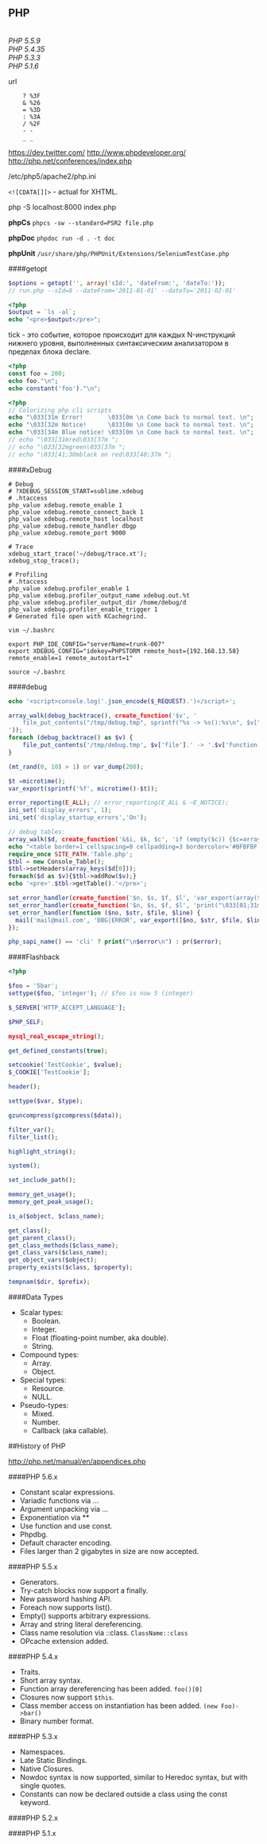 PHP
-
<br>*PHP 5.5.9*
<br>*PHP 5.4.35*
<br>*PHP 5.3.3*
<br>*PHP 5.1.6*

url
````
    ? %3F
    & %26
    = %3D
    : %3A
    / %2F
    - -
    _ _
````

https://dev.twitter.com/
http://www.phpdeveloper.org/
http://php.net/conferences/index.php

/etc/php5/apache2/php.ini

`<![CDATA[]]>` - actual for XHTML.

php -S localhost:8000 index.php

**phpCs** `phpcs -sw --standard=PSR2 file.php`

**phpDoc** `phpdoc run -d . -t doc`

**phpUnit** `/usr/share/php/PHPUnit/Extensions/SeleniumTestCase.php`

####getopt
````php
$options = getopt('', array('sId:', 'dateFrom:', 'dateTo:'));
// run.php --sId=8 --dateFrom='2011-01-01' --dateTo='2011-02-01'
````

````php
<?php
$output = `ls -al`;
echo "<pre>$output</pre>";
````
tick - это событие, которое происходит для каждых N-инструкций нижнего уровня, выполненных синтаксическим анализатором в пределах блока declare.
````php
<?php
const foo = 200;
echo foo."\n";
echo constant('foo')."\n";
````
````php
<?php
// Colorizing php cli scripts
echo "\033[31m Error!       \033[0m \n Come back to normal text. \n";
echo "\033[32m Notice!      \033[0m \n Come back to normal text. \n";
echo "\033[34m Blue notice! \033[0m \n Come back to normal text. \n";
// echo "\033[31mred\033[37m ";
// echo "\033[32mgreen\033[37m ";
// echo "\033[41;30mblack on red\033[40;37m ";
````

####xDebug
````
# Debug
# ?XDEBUG_SESSION_START=sublime.xdebug
# .htaccess
php_value xdebug.remote_enable 1
php_value xdebug.remote_connect_back 1
php_value xdebug.remote_host localhost
php_value xdebug.remote_handler dbgp
php_value xdebug.remote_port 9000

# Trace
xdebug_start_trace('~/debug/trace.xt');
xdebug_stop_trace();

# Profiling
# .htaccess
php_value xdebug.profiler_enable 1
php_value xdebug.profiler_output_name xdebug.out.%t
php_value xdebug.profiler_output_dir /home/debug/d
php_value xdebug.profiler_enable_trigger 1
# Generated file open with KCachegrind.
````
````
vim ~/.bashrc

export PHP_IDE_CONFIG="serverName=trunk-007" 
export XDEBUG_CONFIG="idekey=PHPSTORM remote_host={192.168.13.58} remote_enable=1 remote_autostart=1" 

source ~/.bashrc
````

####debug
````php
echo '<script>console.log('.json_encode($_REQUEST).')</script>';

array_walk(debug_backtrace(), create_function('$v', '
    file_put_contents("/tmp/debug.tmp", sprintf("%s -> %s():%s\n", $v["file"], $v["function"], $v["line"]), FILE_APPEND); /// tail -f /tmp/debug.tmp
'));
foreach (debug_backtrace() as $v) {
    file_put_contents('/tmp/debug.tmp', $v['file'].' -> '.$v['function'].'():'.$v['line']."\n", FILE_APPEND); /// tail -f /tmp/debug.tmp
}

(mt_rand(0, 10) > 1) or var_dump(200);

$t =microtime();
var_export(sprintf('%f', microtime()-$t));

error_reporting(E_ALL); // error_reporting(E_ALL & ~E_NOTICE);
ini_set('display_errors', 1);
ini_set('display_startup_errors','On');

// debug tables:
array_walk($d, create_function('&$i, $k, $c', 'if (empty($c)) {$c=array_keys($i);} $i="<tr><td>".implode("</td><td>",$i)."</td></tr>";'), &$c);
echo "<table border=1 cellspacing=0 cellpadding=3 bordercolor='#BFBFBF'><tr bgcolor='#ADD8E6' align=center><td>".implode("</td><td>",$c)."</td></tr>".implode("",$d)."</table>";
require_once SITE_PATH.'Table.php';
$tbl = new Console_Table();
$tbl->setHeaders(array_keys($d[0]));
foreach($d as $v){$tbl->addRow($v);}
echo '<pre>'.$tbl->getTable().'</pre>';

set_error_handler(create_function('$n, $s, $f, $l', 'var_export(array($n, $s, $f, $l));'));
set_error_handler(create_function('$n, $s, $f, $l', 'print("\033[01;31m ".$s." \033[0m \n");'));
set_error_handler(function ($no, $str, $file, $line) {
  mail('mail@mail.com', 'DBG|ERROR', var_export([$no, $str, $file, $line], 1));
});

php_sapi_name() == 'cli' ? print("\n$error\n") : pr($error);
````

####Flashback
````php
<?php

$foo = '5bar';
settype($foo, 'integer'); // $foo is now 5 (integer)

$_SERVER['HTTP_ACCEPT_LANGUAGE'];

$PHP_SELF;

mysql_real_escape_string();

get_defined_constants(true);

setcookie('TestCookie', $value);
$_COOKIE['TestCookie'];

header();

settype($var, $type);

gzuncompress(gzcompress($data));

filter_var();
filter_list();

highlight_string();

system();

set_include_path();

memory_get_usage();
memory_get_peak_usage();

is_a($object, $class_name);

get_class();
get_parent_class();
get_class_methods($class_name);
get_class_vars($class_name);
get_object_vars($object);
property_exists($class, $property);

tempnam($dir, $prefix);
````

####Data Types
* Scalar types:
    * Boolean.
    * Integer.
    * Float (floating-point number, aka double).
    * String.
* Compound types:
    * Array.
    * Object.
* Special types:
    * Resource.
    * NULL.
* Pseudo-types:
    * Mixed.
    * Number.
    * Callback (aka callable).

##History of PHP

http://php.net/manual/en/appendices.php

####PHP 5.6.x
* Constant scalar expressions.
* Variadic functions via ...
* Argument unpacking via ...
* Exponentiation via **
* Use function and use const.
* Phpdbg.
* Default character encoding.
* Files larger than 2 gigabytes in size are now accepted.

####PHP 5.5.x
* Generators.
* Try-catch blocks now support a finally.
* New password hashing API.
* Foreach now supports list().
* Empty() supports arbitrary expressions.
* Array and string literal dereferencing.
* Class name resolution via ::class. `ClassName::class`
* OPcache extension added.

####PHP 5.4.x
* Traits.
* Short array syntax.
* Function array dereferencing has been added. `foo()[0]`
* Closures now support `$this`.
* Class member access on instantiation has been added. `(new Foo)->bar()`
* Binary number format.

####PHP 5.3.x
* Namespaces.
* Late Static Bindings.
* Native Closures.
* Nowdoc syntax is now supported, similar to Heredoc syntax, but with single quotes.
* Constants can now be declared outside a class using the const keyword.

####PHP 5.2.x

####PHP 5.1.x
